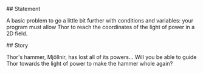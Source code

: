 ## Statement

A basic problem to go a little bit further with conditions and variables: your program must allow Thor to reach the coordinates of the light of power in a 2D field.

## Story

Thor's hammer, Mjöllnir, has lost all of its powers... Will you be able to guide Thor towards the light of power to make the hammer whole again?
